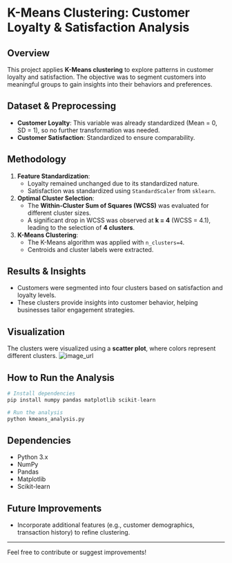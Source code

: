 # K-Means Clustering: Customer Loyalty & Satisfaction Analysis

## Overview
This project applies **K-Means clustering** to explore patterns in customer loyalty and satisfaction. The objective was to segment customers into meaningful groups to gain insights into their behaviors and preferences.

## Dataset & Preprocessing
- **Customer Loyalty**: This variable was already standardized (Mean = 0, SD = 1), so no further transformation was needed.
- **Customer Satisfaction**: Standardized to ensure comparability.

## Methodology
1. **Feature Standardization**:
   - Loyalty remained unchanged due to its standardized nature.
   - Satisfaction was standardized using `StandardScaler` from `sklearn`.
2. **Optimal Cluster Selection**:
   - The **Within-Cluster Sum of Squares (WCSS)** was evaluated for different cluster sizes.
   - A significant drop in WCSS was observed at **k = 4** (WCSS = 4.1), leading to the selection of **4 clusters**.
3. **K-Means Clustering**:
   - The K-Means algorithm was applied with `n_clusters=4`.
   - Centroids and cluster labels were extracted.

## Results & Insights
- Customers were segmented into four clusters based on satisfaction and loyalty levels.
- These clusters provide insights into customer behavior, helping businesses tailor engagement strategies.

## Visualization
The clusters were visualized using a **scatter plot**, where colors represent different clusters.
![image_url]()

## How to Run the Analysis
```python
# Install dependencies
pip install numpy pandas matplotlib scikit-learn

# Run the analysis
python kmeans_analysis.py
```

## Dependencies
- Python 3.x
- NumPy
- Pandas
- Matplotlib
- Scikit-learn

## Future Improvements
- Incorporate additional features (e.g., customer demographics, transaction history) to refine clustering.


---
Feel free to contribute or suggest improvements!
